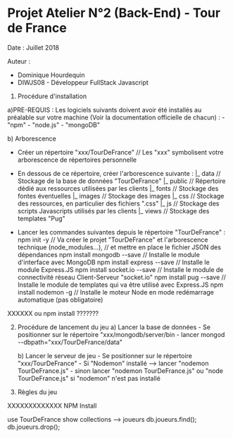 # Projet Atelier N°2 (Back-End) - Tour de France
Date : Juillet 2018

Auteur : 
- Dominique Hourdequin
- DIWJS08 - Développeur FullStack Javascript

1) Procédure d'installation

a)PRE-REQUIS : 
    Les logiciels suivants doivent avoir été installés au préalable sur votre machine (Voir la documentation officielle de chacun) : 
    - "npm"
    - "node.js" 
    - "mongoDB"

b) Arborescence
- Créer un répertoire "xxx/TourDeFrance"  // Les "xxx" symbolisent votre arborescence de répertoires personnelle
- En dessous de ce répertoire, créer l'arborescence suivante :
    |_ data             // Stockage de la base de données "TourDeFrance"
    |_ public           // Répertoire dédié aux ressources utilisées par les clients
        |_ fonts        // Stockage des fontes éventuelles
        |_ images       // Stockage des images
        |_ css          // Stockage des ressources, en particulier des fichiers ".css"
        |_ js           // Stockage des scripts Javascripts utilisés par les clients
    |_ views            // Stockage des templates "Pug"

- Lancer les commandes suivantes depuis le répertoire "TourDeFrance" :
    npm init -y                     // Va créer le projet "TourDeFrance" et l'arborescence technique (node_modules...), 
                                    // et mettre en place le fichier JSON des dépendances 
    npm install mongodb --save      // Installe le module d'interface avec MongoDB
    npm install express --save      // Installe le module Express.JS
    npm install socket.io --save    // Installe le module de connectivité réseau Client-Serveur "socket.io"
    npm install pug --save          // Installe le module de templates qui va être utilisé avec Express.JS
    npm install nodemon -g          // Installe le moteur Node en mode redémarrage automatique (pas obligatoire)




XXXXXX ou npm install ???????




2) Procédure de lancement du jeu
    a)  Lancer la base de données
        - Se positionner sur le répertoire "xxx/mongodb/server/bin
        - lancer mongod --dbpath="xxx/TourDeFrance/data"
    
    b) Lancer le serveur de jeu
        - Se positionner sur le répertoire "xxx/TourDeFrance"
        - Si "Nodemon" installé --> lancer "nodemon TourDeFrance.js"
        - sinon lancer "nodemon TourDeFrance.js" ou "node TourDeFrance.js" si "nodemon" n'est pas installé


3) Règles du jeu

XXXXXXXXXXXXX
NPM Install


use TourDeFrance
show collections --> joueurs
db.joueurs.find();
db.joueurs.drop();